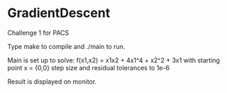 # GradientDescent
Challenge 1 for PACS

Type make to compile and ./main to run.

Main is set up to solve:
	f(x1,x2) = x1x2 + 4x1^4 + x2^2 + 3x1
with starting point x = {0,0}
step size and residual tolerances to 1e-6

Result is displayed on monitor.